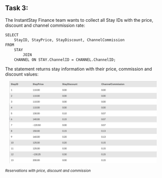 ## Task 3:

The InstantStay Finance team wants to collect all Stay IDs with the price, discount and channel commission rate:

```mysql
SELECT
    StayID, StayPrice, StayDiscount, ChannelCommission
FROM
    STAY
        JOIN
    CHANNEL ON STAY.ChannelID = CHANNEL.ChannelID;
```

The statement returns stay information with their price, commission and discount values:
<p align='center'>
<img src='../assets/JTCJDtbPRQnqW4Gv5BC7.png' width='95%' alt='Reservations with price, discount and commission' />
</p>

<sup>_Reservations with price, discount and commission_</sup>
